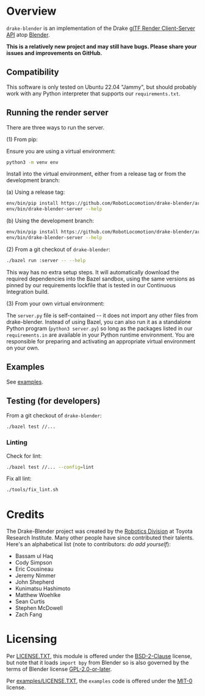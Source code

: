 <!-- SPDX-License-Identifier: BSD-2-Clause -->

# Overview

`drake-blender` is an implementation of the Drake
[glTF Render Client-Server API](https://drake.mit.edu/doxygen_cxx/group__render__engine__gltf__client__server__api.html)
atop
[Blender](https://www.blender.org/).

**This is a relatively new project and may still have bugs.
Please share your issues and improvements on GitHub.**

## Compatibility

This software is only tested on Ubuntu 22.04 "Jammy", but should probably
work with any Python interpreter that supports our `requirements.txt`.

## Running the render server

There are three ways to run the server.

(1) From pip:

Ensure you are using a virtual environment:
```sh
python3 -m venv env
```

Install into the virtual environment, either from a release tag or from the
development branch:

(a) Using a release tag:
```sh
env/bin/pip install https://github.com/RobotLocomotion/drake-blender/archive/refs/tags/v0.2.1.zip
env/bin/drake-blender-server --help
```

(b) Using the development branch:

```sh
env/bin/pip install https://github.com/RobotLocomotion/drake-blender/archive/refs/heads/main.zip
env/bin/drake-blender-server --help
```

(2) From a git checkout of `drake-blender`:

```sh
./bazel run :server -- --help
```

This way has no extra setup steps. It will automatically download the required
dependencies into the Bazel sandbox, using the same versions as pinned by our
requirements lockfile that is tested in our Continuous Integration build.

(3) From your own virtual environment:

The `server.py` file is self-contained -- it does not import any other files
from drake-blender. Instead of using Bazel, you can also run it as a standalone
Python program (`python3 server.py`) so long as the packages listed in our
`requirements.in` are available in your Python runtime environment. You are
responsible for preparing and activating an appropriate virtual environment on
your own.

## Examples

See [examples](examples/README.md).

## Testing (for developers)

From a git checkout of `drake-blender`:

```sh
./bazel test //...
```

### Linting

Check for lint:

```sh
./bazel test //... --config=lint
```

Fix all lint:

```sh
./tools/fix_lint.sh
```

# Credits

The Drake-Blender project was created by the
[Robotics Division](https://www.tri.global/our-work/robotics/)
at Toyota Research Institute. Many other people have since contributed their
talents. Here's an alphabetical list (note to contributors: *do add yourself*):

* Bassam ul Haq
* Cody Simpson
* Eric Cousineau
* Jeremy Nimmer
* John Shepherd
* Kunimatsu Hashimoto
* Matthew Woehlke
* Sean Curtis
* Stephen McDowell
* Zach Fang

# Licensing

Per [LICENSE.TXT](LICENSE.TXT), this module is offered under the
[BSD-2-Clause](https://spdx.org/licenses/BSD-2-Clause.html) license, but note
that it loads `import bpy` from Blender so is also governed by the terms of
Blender license [GPL-2.0-or-later](https://www.blender.org/about/license/).

Per [examples/LICENSE.TXT](examples/LICENSE.TXT), the `examples` code is
offered under the [MIT-0](https://spdx.org/licenses/MIT-0.html) license.
